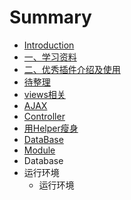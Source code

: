 # Summary

* [Introduction](README.md)
* [一、学习资料](学习资料.md)
* [二、优秀插件介绍及使用](Helper相关.md)
* [待整理](传参数.md)
* [views相关](view.md)
* [AJAX](ajax.md)
* [Controller](controller.md)
* [用Helper瘦身](合理使用Helper.md)
* [DataBase](数据库导出ER模型.md)
* [Module](module.md)
* Database
* 运行环境
   * 运行环境

